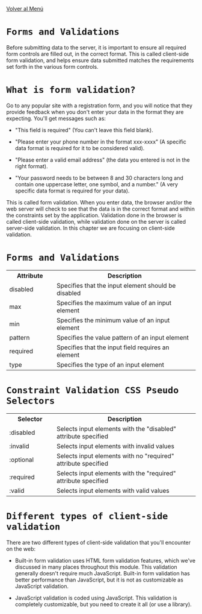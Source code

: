 [Volver al Menú](../root.md)

# `Forms and Validations`

Before submitting data to the server, it is important to ensure all required form controls are filled out, in the correct format. This is called client-side form validation, and helps ensure data submitted matches the requirements set forth in the various form controls.

# `What is form validation?`

Go to any popular site with a registration form, and you will notice that they provide feedback when you don't enter your data in the format they are expecting. You'll get messages such as:


- "This field is required" (You can't leave this field blank).

- "Please enter your phone number in the format xxx-xxxx" (A specific data format is required for it to be considered valid).

- "Please enter a valid email address" (the data you entered is not in the right format).

- "Your password needs to be between 8 and 30 characters long and contain one uppercase letter, one symbol, and a number." (A very specific data format is required for your data).

This is called form validation. When you enter data, the browser and/or the web server will check to see that the data is in the correct format and within the constraints set by the application. Validation done in the browser is called client-side validation, while validation done on the server is called server-side validation. In this chapter we are focusing on client-side validation.

#  `Forms and Validations`

<table class="ws-table-all notranslate">
<tbody><tr>
<th style="width:25%">Attribute</th>
<th>Description</th>
</tr>
<tr>
<td>disabled</td>
<td>Specifies that the input element should be disabled</td>
</tr>
<tr>
<td>max</td>
<td>Specifies the maximum value of an input element</td>
</tr>
<tr>
<td>min</td>
<td>Specifies the minimum value of an input element</td>
</tr>
<tr>
<td>pattern</td>
<td>Specifies the value pattern of an input element</td>
</tr>
<tr>
<td>required</td>
<td>Specifies that the input field requires an element</td>
</tr>
<tr>
<td>type&nbsp;</td>
<td>Specifies the type of an input element</td>
</tr>
</tbody></table>

# `Constraint Validation CSS Pseudo Selectors`

<table class="ws-table-all notranslate">
<tbody><tr>
<th style="width:25%">Selector</th>
<th>Description</th>
</tr>
<tr>
<td>:disabled</td>
<td>Selects input elements with the "disabled" attribute specified</td>
</tr>
<tr>
<td>:invalid</td>
<td>Selects input elements with invalid values</td>
</tr>
<tr>
<td>:optional</td>
<td>Selects input elements with no "required" attribute specified</td>
</tr>
<tr>
<td>:required</td>
<td>Selects input elements with the "required" attribute specified</td>
</tr>
<tr>
<td>:valid</td>
<td>Selects input elements with valid values</td>
</tr>
</tbody></table>

# `Different types of client-side validation`

There are two different types of client-side validation that you'll encounter on the web:

- Built-in form validation uses HTML form validation features, which we've discussed in many places throughout this module. This validation generally doesn't require much JavaScript. Built-in form validation has better performance than JavaScript, but it is not as customizable as JavaScript validation.

- JavaScript validation is coded using JavaScript. This validation is completely customizable, but you need to create it all (or use a library).